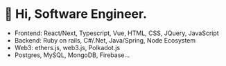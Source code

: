 # 👋 Hi, Software Engineer.
- Frontend: React/Next, Typescript, Vue, HTML, CSS, JQuery, JavaScript
- Backend: Ruby on rails, C#/.Net, Java/Spring, Node Ecosystem
- Web3: ethers.js, web3.js, Polkadot.js
- Postgres, MySQL, MongoDB, Firebase...

<!---
sports-fan/sports-fan is a ✨ special ✨ repository because its `README.md` (this file) appears on your GitHub profile.
You can click the Preview link to take a look at your changes.
--->
